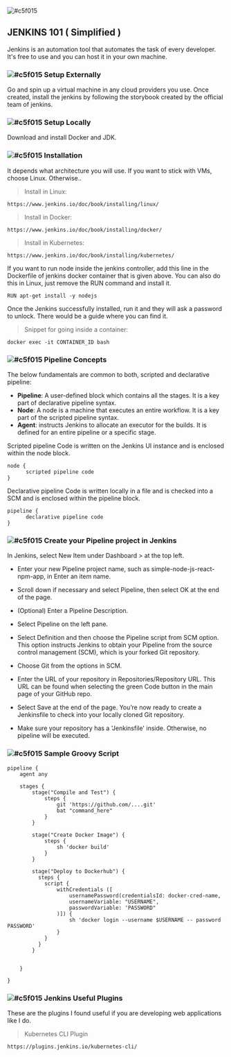 
![#c5f015](https://www.jenkins.io/images/post-images/2023/01/12/jenkins-newsletter/infrastructure.png) 
## JENKINS 101 ( Simplified )
Jenkins is an automation tool that automates the task of every developer. It's free to use and you can host it in your own machine. 

###   ![#c5f015](https://placehold.co/15x15/c5f015/c5f015.png) Setup Externally
Go and spin up a virtual machine in any cloud providers you use. Once created, install the jenkins by following the storybook created by the official team of jenkins.

### ![#c5f015](https://placehold.co/15x15/c5f015/c5f015.png) Setup Locally
Download and install Docker and JDK.

###   ![#c5f015](https://placehold.co/15x15/c5f015/c5f015.png) Installation
It depends what architecture you will use. If you want to stick with VMs, choose Linux. Otherwise..

> Install in Linux:

    https://www.jenkins.io/doc/book/installing/linux/

> Install in Docker:

    https://www.jenkins.io/doc/book/installing/docker/

> Install in Kubernetes:

    https://www.jenkins.io/doc/book/installing/kubernetes/

If you want to run node inside the jenkins controller, add this line in the Dockerfile of jenkins docker container that is given above. You can also do this in Linux, just remove the RUN command and install it.

    RUN apt-get install -y nodejs

Once the Jenkins successfully installed, run it and they will ask a password to unlock. There would be a guide where you can find it.
> Snippet for going inside a container:

    docker exec -it CONTAINER_ID bash


###   ![#c5f015](https://placehold.co/15x15/c5f015/c5f015.png) Pipeline Concepts
The below fundamentals are common to both, scripted and declarative pipeline:

- **Pipeline**: A user-defined block which contains all the stages. It is a key part of declarative pipeline syntax.
- **Node**: A node is a machine that executes an entire workflow. It is a key part of the scripted pipeline syntax.
- **Agent**: instructs Jenkins to allocate an executor for the builds. It is defined for an entire pipeline or a specific stage.


Scripted pipeline
Code is written on the Jenkins UI instance and is enclosed within the node block.

    node {
          scripted pipeline code
    }


Declarative pipeline
Code is written locally in a file and is checked into a SCM and is enclosed within the pipeline block.

    pipeline {
          declarative pipeline code
    }


###   ![#c5f015](https://placehold.co/15x15/c5f015/c5f015.png)  Create your Pipeline project in Jenkins
In Jenkins, select New Item under Dashboard > at the top left.

 - Enter your new Pipeline project name, such as simple-node-js-react-npm-app, in Enter an item name.

 - Scroll down if necessary and select Pipeline, then select OK at the end of the page.

 - (Optional) Enter a Pipeline Description.

 - Select Pipeline on the left pane.

 - Select Definition and then choose the Pipeline script from SCM option. This option instructs Jenkins to obtain your Pipeline from the source control management (SCM), which is your forked Git repository.

 - Choose Git from the options in SCM.

 - Enter the URL of your repository in Repositories/Repository URL. This URL can be found when selecting the green Code button in the main page of your GitHub repo.

 - Select Save at the end of the page. You’re now ready to create a Jenkinsfile to check into your locally cloned Git repository.

 - Make sure your repository has a 'Jenkinsfile' inside. Otherwise, no pipeline will be executed.


###   ![#c5f015](https://placehold.co/15x15/c5f015/c5f015.png)  Sample Groovy Script

    pipeline {
        agent any

        stages {
            stage("Compile and Test") {
                steps {
                    git 'https://github.com/....git'
                    bat "command_here"
                }
            }

            stage("Create Docker Image") {
                steps {
                    sh 'docker build'
                }
            }

            stage("Deploy to Dockerhub") {
              steps {
                script {
                    withCredentials ([
                        usernamePassword(credentialsId: docker-cred-name,
                        usernameVariable: "USERNAME",
                        passwordVariable: 'PASSWORD"
                    )]) {
                        sh 'docker login --username $USERNAME -- password PASSWORD'
                    } 
                }
              } 
            }
              
            
        }

    }

###   ![#c5f015](https://placehold.co/15x15/c5f015/c5f015.png) Jenkins Useful Plugins
These are the plugins I found useful if you are developing web applications like I do. 

> Kubernetes CLI Plugin

    https://plugins.jenkins.io/kubernetes-cli/




